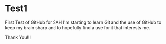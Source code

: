 # Test1
First Test of GitHub for SAH
I'm starting to learn Git and the use of GitHub to keep my brain sharp and to hopefully find a use for it that interests me.

Thank You!!!
